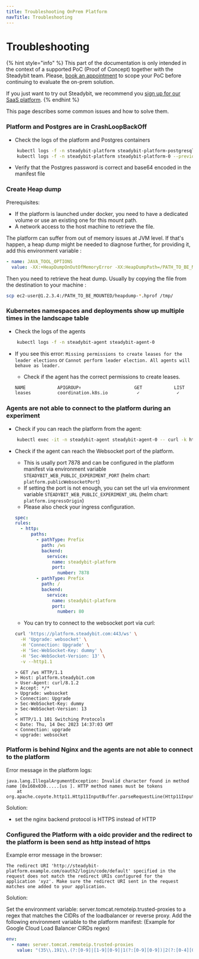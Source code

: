 ```yaml
---
title: Troubleshooting OnPrem Platform
navTitle: Troubleshooting
---
```


# Troubleshooting

{% hint style="info" %}
This part of the documentation is only intended in the context of a supported PoC (Proof of Concept) together with the Steadybit team.
Please, [book an appointment](https://www.steadybit.com/book-demo) to scope your PoC before continuing to evaluate the on-prem solution.

If you just want to try out Steadybit, we recommend you [sign up for our SaaS platform](https://signup.steadybit.com).
{% endhint %}

This page describes some common issues and how to solve them.

### Platform and Postgres are in CrashLoopBackOff

- Check the logs of the platform and Postgres containers

```bash
    kubectl logs -f -n steadybit-platform steadybit-platform-postgresql-0 --previous
    kubectl logs -f -n steadybit-platform steadybit-platform-0 --previous
```

- Verify that the Postgres password is correct and base64 encoded in the manifest file

### Create Heap dump

Prerequisites:
- If the platform is launched under docker, you need to have a dedicated volume or use an existing one for this mount path.
- A network access to the host machine to retrieve the file.

The platform can suffer from out of memory issues at JVM level. If that's happen, a heap dump might be needed to diagnose further, for providing it, add this environment variable :
```yaml
- name: JAVA_TOOL_OPTIONS
  value: -XX:+HeapDumpOnOutOfMemoryError -XX:HeapDumpPath=/PATH_TO_BE_MOUNTED/heapdump-%p.hprof
```

Then you need to retrieve the heat dump. Usually by copying the file from the destination to your machine :
```bash
scp ec2-user@1.2.3.4:/PATH_TO_BE_MOUNTED/heapdump-*.hprof /tmp/
```


### Kubernetes namespaces and deployments show up multiple times in the landscape table

- Check the logs of the agents

```bash
    kubectl logs -f -n steadybit-agent steadybit-agent-0
```

- If you see this error: `Missing permissions to create leases for the leader elections` or `Cannot perform leader election. All agents will behave as leader.`

  - Check if the agent has the correct permissions to create leases.

  ```bash
  NAME            APIGROUP↑                    GET            LIST           WATCH          CREATE         PATCH          UPDATE          DELETE          DEL-LIST
  leases          coordination.k8s.io           ✓              ✓              ✓              ✓              ×              ✓               ×               ×
  ```

### Agents are not able to connect to the platform during an experiment

- Check if you can reach the platform from the agent:

```bash
    kubectl exec -it -n steadybit-agent steadybit-agent-0 -- curl -k https://steadybit-platform.steadybit-platform.svc.cluster.local:8080
```

- Check if the agent can reach the Websocket port of the platform.

  - This is usally port 7878 and can be configured in the platform manifest via environment variable `STEADYBIT_WEB_PUBLIC_EXPERIMENT_PORT` (helm chart: `platform.publicWebsocketPort`)
  - If setting the port is not enough, you can set the url via environment variable `STEADYBIT_WEB_PUBLIC_EXPERIMENT_URL` (helm chart: `platform.ingressOrigin`)
  - Please also check your ingress configuration.

  ```yaml
  spec:
  rules:
    - http:
        paths:
          - pathType: Prefix
            path: /ws
            backend:
              service:
                name: steadybit-platform
                port:
                  number: 7878
          - pathType: Prefix
            path: /
            backend:
              service:
                name: steadybit-platform
                port:
                  number: 80
  ```
  - You can try to connect to the websocket port via curl:
  ```bash
  curl 'https://platform.steadybit.com:443/ws' \
    -H 'Upgrade: websocket' \
    -H 'Connection: Upgrade' \
    -H 'Sec-WebSocket-Key: dummy' \
    -H 'Sec-WebSocket-Version: 13' \
    -v --http1.1
  ```
  
  ```
  > GET /ws HTTP/1.1
  > Host: platform.steadybit.com
  > User-Agent: curl/8.1.2
  > Accept: */*
  > Upgrade: websocket
  > Connection: Upgrade
  > Sec-WebSocket-Key: dummy
  > Sec-WebSocket-Version: 13
  >
  < HTTP/1.1 101 Switching Protocols
  < Date: Thu, 14 Dec 2023 14:37:03 GMT
  < Connection: upgrade
  < upgrade: websocket
  ```

### Platform is behind Nginx and the agents are not able to connect to the platform
Error message in the platform logs:
```
java.lang.IllegalArgumentException: Invalid character found in method name [0x160x030.....[us ]. HTTP method names must be tokens
	at org.apache.coyote.http11.Http11InputBuffer.parseRequestLine(Http11InputBuffer.java:407)
```

Solution:
- set the nginx backend protocol is HTTPS instead of HTTP

### Configured the Platform with a oidc provider and the redirect to the platform is been send as http instead of https
Example error message in the browser:
```
The redirect URI 'http://steadybit-platform.example.com/oauth2/login/code/default' specified in the request does not match the redirect URIs configured for the application 'xyz'. Make sure the redirect URI sent in the request matches one added to your application.
```

Solution:

Set the environment variable: server.tomcat.remoteip.trusted-proxies to a regex that matches the CIDRs of the loadbalancer or reverse proxy.
Add the following environment variable to the platform manifest:
(Example for Google Cloud Load Balancer CIRDs regex)
```yaml
env:
  - name: server.tomcat.remoteip.trusted-proxies
    value: "(35\\.191\\.(?:[0-9]|[1-9][0-9]|1(?:[0-9][0-9])|2(?:[0-4][0-9]|5[0-5]))\\.(?:[0-9]|[1-9][0-9]|1(?:[0-9][0-9])|2(?:[0-4][0-9]|5[0-5])))|(130\\.211\\.(?:[0-3])\\.(?:[0-9]|[1-9][0-9]|1(?:[0-9][0-9])|2(?:[0-4][0-9]|5[0-5])))"
```